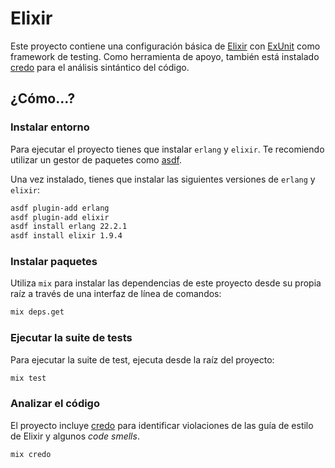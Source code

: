 # Elixir

Este proyecto contiene una configuración básica de [Elixir](https://elixir-lang.org/) con [ExUnit](https://hexdocs.pm/ex_unit/1.9.4/ExUnit.html) como framework de testing. Como herramienta de apoyo, también está instalado [credo](https://github.com/rrrene/credo) para el análisis sintántico del código.

## ¿Cómo...?

### Instalar entorno

Para ejecutar el proyecto tienes que instalar `erlang` y `elixir`. Te recomiendo utilizar un gestor de paquetes como [asdf](https://github.com/asdf-vm/asdf).

Una vez instalado, tienes que instalar las siguientes versiones de `erlang` y `elixir`:

```sh
asdf plugin-add erlang
asdf plugin-add elixir
asdf install erlang 22.2.1
asdf install elixir 1.9.4
```

### Instalar paquetes

Utiliza `mix` para instalar las dependencias de este proyecto desde su propia raíz a través de una interfaz de línea de comandos:

```sh
mix deps.get
```

### Ejecutar la suite de tests

Para ejecutar la suite de test, ejecuta desde la raíz del proyecto:

```sh
mix test
```

### Analizar el código

El proyecto incluye [credo](https://github.com/rrrene/credo) para identificar violaciones de las guía de estilo de Elixir y algunos _code smells_.

```sh
mix credo
```
